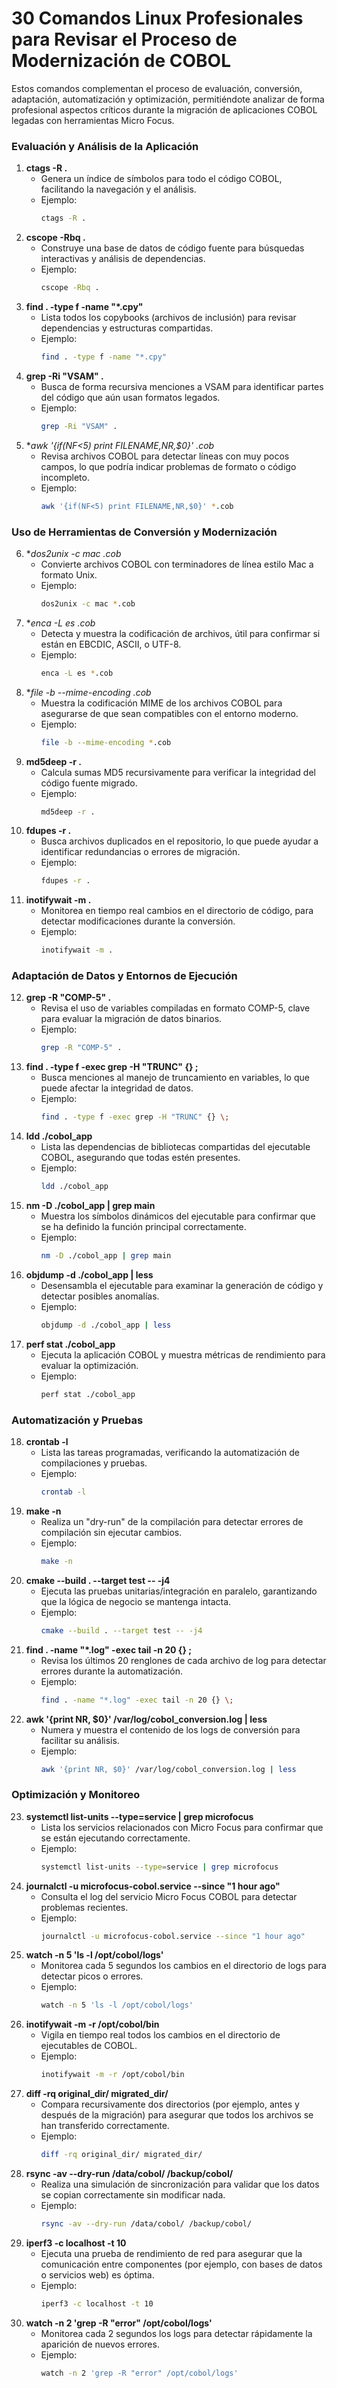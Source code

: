 # 30 Comandos Linux Profesionales para Revisar el Proceso de Modernización de COBOL

Estos comandos complementan el proceso de evaluación, conversión, adaptación, automatización y optimización, permitiéndote analizar de forma profesional aspectos críticos durante la migración de aplicaciones COBOL legadas con herramientas Micro Focus.

### Evaluación y Análisis de la Aplicación
1. **ctags -R .**  
   - Genera un índice de símbolos para todo el código COBOL, facilitando la navegación y el análisis.
   - Ejemplo:  
     ```bash
     ctags -R .
     ```
2. **cscope -Rbq .**  
   - Construye una base de datos de código fuente para búsquedas interactivas y análisis de dependencias.
   - Ejemplo:  
     ```bash
     cscope -Rbq .
     ```
3. **find . -type f -name "*.cpy"**  
   - Lista todos los copybooks (archivos de inclusión) para revisar dependencias y estructuras compartidas.
   - Ejemplo:  
     ```bash
     find . -type f -name "*.cpy"
     ```
4. **grep -Ri "VSAM" .**  
   - Busca de forma recursiva menciones a VSAM para identificar partes del código que aún usan formatos legados.
   - Ejemplo:  
     ```bash
     grep -Ri "VSAM" .
     ```
5. **awk '{if(NF<5) print FILENAME,NR,$0}' *.cob**  
   - Revisa archivos COBOL para detectar líneas con muy pocos campos, lo que podría indicar problemas de formato o código incompleto.
   - Ejemplo:  
     ```bash
     awk '{if(NF<5) print FILENAME,NR,$0}' *.cob
     ```

### Uso de Herramientas de Conversión y Modernización
6. **dos2unix -c mac *.cob**  
   - Convierte archivos COBOL con terminadores de línea estilo Mac a formato Unix.
   - Ejemplo:  
     ```bash
     dos2unix -c mac *.cob
     ```
7. **enca -L es *.cob**  
   - Detecta y muestra la codificación de archivos, útil para confirmar si están en EBCDIC, ASCII, o UTF-8.
   - Ejemplo:  
     ```bash
     enca -L es *.cob
     ```
8. **file -b --mime-encoding *.cob**  
   - Muestra la codificación MIME de los archivos COBOL para asegurarse de que sean compatibles con el entorno moderno.
   - Ejemplo:  
     ```bash
     file -b --mime-encoding *.cob
     ```
9. **md5deep -r .**  
   - Calcula sumas MD5 recursivamente para verificar la integridad del código fuente migrado.
   - Ejemplo:  
     ```bash
     md5deep -r .
     ```
10. **fdupes -r .**  
    - Busca archivos duplicados en el repositorio, lo que puede ayudar a identificar redundancias o errores de migración.
    - Ejemplo:  
      ```bash
      fdupes -r .
      ```
11. **inotifywait -m .**  
    - Monitorea en tiempo real cambios en el directorio de código, para detectar modificaciones durante la conversión.
    - Ejemplo:  
      ```bash
      inotifywait -m .
      ```

### Adaptación de Datos y Entornos de Ejecución
12. **grep -R "COMP-5" .**  
    - Revisa el uso de variables compiladas en formato COMP-5, clave para evaluar la migración de datos binarios.
    - Ejemplo:  
      ```bash
      grep -R "COMP-5" .
      ```
13. **find . -type f -exec grep -H "TRUNC" {} \;**  
    - Busca menciones al manejo de truncamiento en variables, lo que puede afectar la integridad de datos.
    - Ejemplo:  
      ```bash
      find . -type f -exec grep -H "TRUNC" {} \;
      ```
14. **ldd ./cobol_app**  
    - Lista las dependencias de bibliotecas compartidas del ejecutable COBOL, asegurando que todas estén presentes.
    - Ejemplo:  
      ```bash
      ldd ./cobol_app
      ```
15. **nm -D ./cobol_app | grep main**  
    - Muestra los símbolos dinámicos del ejecutable para confirmar que se ha definido la función principal correctamente.
    - Ejemplo:  
      ```bash
      nm -D ./cobol_app | grep main
      ```
16. **objdump -d ./cobol_app | less**  
    - Desensambla el ejecutable para examinar la generación de código y detectar posibles anomalías.
    - Ejemplo:  
      ```bash
      objdump -d ./cobol_app | less
      ```
17. **perf stat ./cobol_app**  
    - Ejecuta la aplicación COBOL y muestra métricas de rendimiento para evaluar la optimización.
    - Ejemplo:  
      ```bash
      perf stat ./cobol_app
      ```

### Automatización y Pruebas
18. **crontab -l**  
    - Lista las tareas programadas, verificando la automatización de compilaciones y pruebas.
    - Ejemplo:  
      ```bash
      crontab -l
      ```
19. **make -n**  
    - Realiza un "dry-run" de la compilación para detectar errores de compilación sin ejecutar cambios.
    - Ejemplo:  
      ```bash
      make -n
      ```
20. **cmake --build . --target test -- -j4**  
    - Ejecuta las pruebas unitarias/integración en paralelo, garantizando que la lógica de negocio se mantenga intacta.
    - Ejemplo:  
      ```bash
      cmake --build . --target test -- -j4
      ```
21. **find . -name "*.log" -exec tail -n 20 {} \;**  
    - Revisa los últimos 20 renglones de cada archivo de log para detectar errores durante la automatización.
    - Ejemplo:  
      ```bash
      find . -name "*.log" -exec tail -n 20 {} \;
      ```
22. **awk '{print NR, $0}' /var/log/cobol_conversion.log | less**  
    - Numera y muestra el contenido de los logs de conversión para facilitar su análisis.
    - Ejemplo:  
      ```bash
      awk '{print NR, $0}' /var/log/cobol_conversion.log | less
      ```

### Optimización y Monitoreo
23. **systemctl list-units --type=service | grep microfocus**  
    - Lista los servicios relacionados con Micro Focus para confirmar que se están ejecutando correctamente.
    - Ejemplo:  
      ```bash
      systemctl list-units --type=service | grep microfocus
      ```
24. **journalctl -u microfocus-cobol.service --since "1 hour ago"**  
    - Consulta el log del servicio Micro Focus COBOL para detectar problemas recientes.
    - Ejemplo:  
      ```bash
      journalctl -u microfocus-cobol.service --since "1 hour ago"
      ```
25. **watch -n 5 'ls -l /opt/cobol/logs'**  
    - Monitorea cada 5 segundos los cambios en el directorio de logs para detectar picos o errores.
    - Ejemplo:  
      ```bash
      watch -n 5 'ls -l /opt/cobol/logs'
      ```
26. **inotifywait -m -r /opt/cobol/bin**  
    - Vigila en tiempo real todos los cambios en el directorio de ejecutables de COBOL.
    - Ejemplo:  
      ```bash
      inotifywait -m -r /opt/cobol/bin
      ```
27. **diff -rq original_dir/ migrated_dir/**  
    - Compara recursivamente dos directorios (por ejemplo, antes y después de la migración) para asegurar que todos los archivos se han transferido correctamente.
    - Ejemplo:  
      ```bash
      diff -rq original_dir/ migrated_dir/
      ```
28. **rsync -av --dry-run /data/cobol/ /backup/cobol/**  
    - Realiza una simulación de sincronización para validar que los datos se copian correctamente sin modificar nada.
    - Ejemplo:  
      ```bash
      rsync -av --dry-run /data/cobol/ /backup/cobol/
      ```
29. **iperf3 -c localhost -t 10**  
    - Ejecuta una prueba de rendimiento de red para asegurar que la comunicación entre componentes (por ejemplo, con bases de datos o servicios web) es óptima.
    - Ejemplo:  
      ```bash
      iperf3 -c localhost -t 10
      ```
30. **watch -n 2 'grep -R "error" /opt/cobol/logs'**  
    - Monitorea cada 2 segundos los logs para detectar rápidamente la aparición de nuevos errores.
    - Ejemplo:  
      ```bash
      watch -n 2 'grep -R "error" /opt/cobol/logs'
      ```
